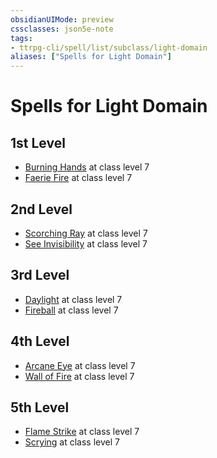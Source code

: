 ```yaml
---
obsidianUIMode: preview
cssclasses: json5e-note
tags:
- ttrpg-cli/spell/list/subclass/light-domain
aliases: ["Spells for Light Domain"]
---
```

# Spells for Light Domain

## 1st Level

- [Burning Hands](3-Mechanics/CLI/spells/burning-hands-xphb.md "XPHB") at class level 7
- [Faerie Fire](3-Mechanics/CLI/spells/faerie-fire-xphb.md "XPHB") at class level 7

## 2nd Level

- [Scorching Ray](3-Mechanics/CLI/spells/scorching-ray-xphb.md "XPHB") at class level 7
- [See Invisibility](3-Mechanics/CLI/spells/see-invisibility-xphb.md "XPHB") at class level 7

## 3rd Level

- [Daylight](3-Mechanics/CLI/spells/daylight-xphb.md "XPHB") at class level 7
- [Fireball](3-Mechanics/CLI/spells/fireball-xphb.md "XPHB") at class level 7

## 4th Level

- [Arcane Eye](3-Mechanics/CLI/spells/arcane-eye-xphb.md "XPHB") at class level 7
- [Wall of Fire](3-Mechanics/CLI/spells/wall-of-fire-xphb.md "XPHB") at class level 7

## 5th Level

- [Flame Strike](3-Mechanics/CLI/spells/flame-strike-xphb.md "XPHB") at class level 7
- [Scrying](3-Mechanics/CLI/spells/scrying-xphb.md "XPHB") at class level 7